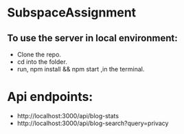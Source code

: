 <h1> SubspaceAssignment </h1>
<h2> To use the server in local environment: </h2>
<ul>
  
<li>
  Clone the repo.
</li> 

<li>
  cd into the folder.
</li> 
<li>
  run, npm install && npm start ,in the terminal.
</li> 

</ul>

# Api endpoints:
<ul>
  <li>
    http://localhost:3000/api/blog-stats
  </li>
  <li>
    http://localhost:3000/api/blog-search?query=privacy
  </li>
</ul>
